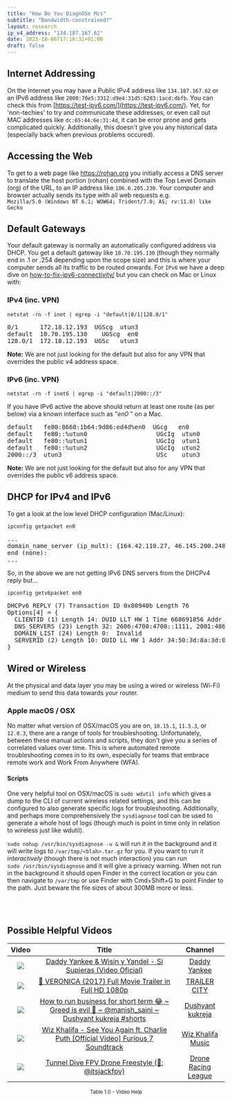 ```yaml
---
title: "How Do You DiagnOSe Mcs"
subtitle: "Bandwidth-constrained?"
layout: research
ip_v4_address: "134.187.167.62"
date: 2023-10-06T17:10:31+01:00
draft: false
---
```


## Internet Addressing
On the Internet you may have a Public IPv4 address like ```134.187.167.62``` or an IPv6 address like ```2000:70e5:3312:d9e4:31d5:6283:1acd:dbfb```. You can check this from [https://test-ipv6.com/](https://test-ipv6.com/). Yet, for 'non-techies' to try and communicate these addresses, or even call out MAC addresses like ```dc:65:44:6e:31:4d```, it can be error prone and gets complicated quickly. Additionally, this doesn't give you any historical data (especially back when previous problems occured).

## Accessing the Web
To get to a web page like https://rohan.org you initially access a DNS server to translate the host portion (rohan) combined with the Top Level Domain (org) of the URL, to an IP address like ```106.6.205.230```. Your computer and browser actually sends its type with all web requests e.g. <br>```Mozilla/5.0 (Windows NT 6.1; WOW64; Trident/7.0; AS; rv:11.0) like Gecko```

## Default Gateways
Your default gateway is normally an automatically configured address via DHCP. You get a default gateway like ```10.70.195.130``` (though they normally end in .1 or .254 depending upon the scope size) and this is where your computer sends all its traffic to be routed onwards. For ```IPv6``` we have a deep dive on [how-to-fix-ipv6-connectivity/](/blog/how-to-fix-ipv6-connectivity/) but you can check on Mac or Linux with:

### IPv4 (inc. VPN)
```netstat -rn -f inet | egrep -i "default|0/1|128.0/1"```

<pre>
0/1      172.18.12.193  UGScg  utun3
default  10.70.195.130    UGScg  en0
128.0/1  172.18.12.193  UGSc   utun3</pre>

**Note:** We are not just looking for the default but also for any VPN that overrides the public v4 address space.

### IPv6 (inc. VPN)
```netstat -rn -f inet6 | egrep -i "default|2000::/3"```

If you have IPv6 active the above should return at least one route (as per below) via a known interface such as "_en0_ " on a Mac. 

<pre>
default   fe80:8668:1b64:9d86:ed4d%en0  UGcg   en0
default   fe80::%utun0                   UGcIg  utun0
default   fe80::%utun1                   UGcIg  utun1
default   fe80::%utun2                   UGcIg  utun2
2000::/3  utun3                          USc    utun3</pre>

**Note:** We are not just looking for the default but also for any VPN that overrides the public v6 address space.

## DHCP for IPv4 and IPv6

To get a look at the low level DHCP configuration (Mac/Linux): 

```ipconfig getpacket en0```

<pre>
...
domain_name_server (ip_mult): {164.42.110.27, 46.145.200.248}
end (none):
...</pre>

So, in the above we are not getting IPv6 DNS servers from the DHCPv4 reply but...

```ipconfig getv6packet en0```

<pre>
DHCPv6 REPLY (7) Transaction ID 0x80940b Length 76
Options[4] = {
  CLIENTID (1) Length 14: DUID LLT HW 1 Time 668691856 Addr dc:65:44:6e:31:4d
  DNS_SERVERS (23) Length 32: 2606:4700:4700::1111, 2001:4860:4860::8844
  DOMAIN_LIST (24) Length 0:  Invalid
  SERVERID (2) Length 10: DUID LL HW 1 Addr 34:50:3d:8a:3d:0d
}</pre>

## Wired or Wireless
At the physical and data layer you may be using a wired or wireless (Wi-Fi) medium to send this data towards your router. 

### Apple macOS / OSX
No matter what version of OSX/macOS you are on, ```10.15.1```, ```11.5.3```, or ```12.0.3```, there are a range of tools for troubleshooting. Unfortunately, between these manual actions and scripts, they don't give you a series of correlated values over time. This is where automated remote troubleshooting comes in to its own, especially for teams that embrace remote work and Work From Anywhere (WFA).

#### Scripts
One very helpful tool on OSX/macOS is ```sudo wdutil info``` which gives a dump to the CLI of current wireless related settings, and this can be configured to also generate specific logs for troubleshooting. Additionally, and perhaps more comprehensively the ```sysdiagnose``` tool can be used to generate a whole host of logs (though much is point in time only in relation to wireless just like wdutil).

```sudo nohup /usr/bin/sysdiagnose -u &``` will run it in the background and it will write logs to ```/var/tmp/<blah>.tar.gz``` for you. If you want to run it *interactively* (though there is not much interaction) you can run<br>```sudo /usr/bin/sysdiagnose``` and it will give a privacy warning. When not run in the background it should open Finder in the correct location or you can then navigate to ```/var/tmp``` or use Finder with Cmd+Shift+G to point Finder to the path. Just beware the file sizes of about 300MB more or less.

<br><br>
## Possible Helpful Videos

<link href="/plugins/lity/css/lity.min.css" rel="stylesheet">
<script src="/plugins/lity/js/lity.min.js"></script>
<div class="table1-start"></div>

|Video | Title | Channel |
| :---: | :---: | :---: |
|<a href="https://www.youtube.com/watch?v=av2yfDokA6k" data-lity><img src="https://i.ytimg.com/vi/av2yfDokA6k/default.jpg" class="img-fluid"></a>|<a href="https://www.youtube.com/watch?v=av2yfDokA6k" data-lity>Daddy Yankee &amp; Wisin y Yandel - Si Supieras (Video Oficial)</a>|<a target="_blank" href="https://www.youtube.com/channel/UC9TO_oo4c_LrOiKNaY6aysA" >Daddy Yankee</a>|
|<a href="https://www.youtube.com/watch?v=lQW5I5tCy28" data-lity><img src="https://i.ytimg.com/vi/lQW5I5tCy28/default.jpg" class="img-fluid"></a>|<a href="https://www.youtube.com/watch?v=lQW5I5tCy28" data-lity>🎥 VERONICA (2017)   Full Movie Trailer in Full HD   1080p</a>|<a target="_blank" href="https://www.youtube.com/channel/UCM1LVD5a5509fzL-4khritA" >TRAILER CITY</a>|
|<a href="https://www.youtube.com/watch?v=Kuc0GK65tGs" data-lity><img src="https://i.ytimg.com/vi/Kuc0GK65tGs/default.jpg" class="img-fluid"></a>|<a href="https://www.youtube.com/watch?v=Kuc0GK65tGs" data-lity>How to run business for short term 😂 ~ Greed is evil 👿 ~ @manish_saini ~ Dushyant kukreja #shorts</a>|<a target="_blank" href="https://www.youtube.com/channel/UCo6y9hnRawAqtyWhRhblXqg" >Dushyant kukreja</a>|
|<a href="https://www.youtube.com/watch?v=RgKAFK5djSk" data-lity><img src="https://i.ytimg.com/vi/RgKAFK5djSk/default.jpg" class="img-fluid"></a>|<a href="https://www.youtube.com/watch?v=RgKAFK5djSk" data-lity>Wiz Khalifa - See You Again ft. Charlie Puth [Official Video] Furious 7 Soundtrack</a>|<a target="_blank" href="https://www.youtube.com/channel/UCLxOm-UQ1gtyQgfz8Rn34iQ" >Wiz Khalifa Music</a>|
|<a href="https://www.youtube.com/watch?v=PXYQWWKeGzM" data-lity><img src="https://i.ytimg.com/vi/PXYQWWKeGzM/default.jpg" class="img-fluid"></a>|<a href="https://www.youtube.com/watch?v=PXYQWWKeGzM" data-lity>Tunnel Dive   FPV Drone Freestyle (🎥:​ @itsjackfpv)</a>|<a target="_blank" href="https://www.youtube.com/channel/UCiVmHW7d57ICmEf9WGIp1CA" >Drone Racing League</a>|

<center><small>Table 1.0 - Video Help</small></center>
 <br>
<div class="table1-end"></div>
<script type="text/javascript">
(function() {
    $('div.table1-start').nextUntil('div.table1-end', 'table').addClass('table thead-dark table-striped table-responsive rounded').attr('id', 't1');
    $('#t1').find('thead').addClass('thead-dark');
})();
</script>
